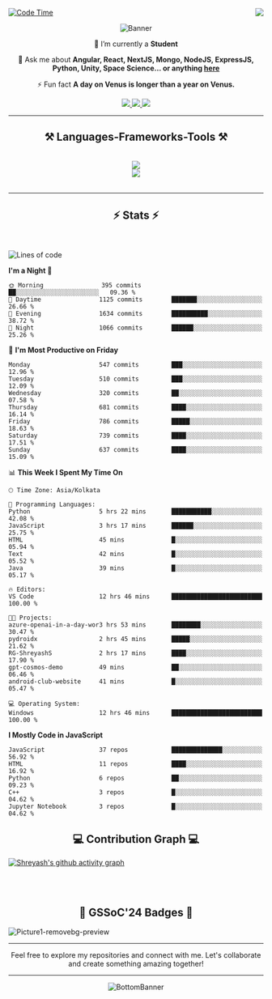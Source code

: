 <div>
 
<img align="right" src="https://visitor-badge.laobi.icu/badge?page_id=shreyash3087.shreyash3087" />

 [![Code Time](https://wakatime.com/badge/user/cd5f70df-e644-46f4-a03b-e1ce78615131.svg)](https://wakatime.com/@cd5f70df-e644-46f4-a03b-e1ce78615131)
 
</div>


<div align="center">
 
![Banner](https://github.com/user-attachments/assets/fe33d289-b057-4d85-ad76-3103802aa9e1)

</div>


<div align="center">
 
 🔭 I’m currently a **Student** 

💬 Ask me about **Angular, React, NextJS, Mongo, NodeJS, ExpressJS, Python, Unity, Space Science... or anything [here](https://github.com/shreyash3087/shreyash3087/issues)**

⚡ Fun fact **A day on Venus is longer than a year on Venus.**

</div>
 
<div align="center"> 
  <a href="mailto:shreyash3087@gmail.com">
    <img src="https://img.shields.io/badge/Gmail-333333?style=for-the-badge&logo=gmail&logoColor=red" />
  </a>
  <a href="https://www.linkedin.com/in/shreyash-srivastava-1a1161280" target="_blank">
    <img src="https://img.shields.io/badge/LinkedIn-0077B5?style=for-the-badge&logo=linkedin&logoColor=white" target="_blank" />
  </a>
  <a href="https://github.com/shreyash3087" target="_blank">
     <img src="https://img.shields.io/badge/Github-FF5722?style=for-the-badge&logo=github&logoColor=white" target="_blank" />
  </a>
</div>
<hr/>
 
<h2 align="center">⚒️ Languages-Frameworks-Tools ⚒️</h2>
<br/>
<div align="center">
    <img src="https://skillicons.dev/icons?i=react,bootstrap,html,css,vscode,github,figma,cpp,vercel,netlify" /><br>
    <img src="https://skillicons.dev/icons?i=tailwind,git,nodejs,python,javascript,typescript,express,firebase,mongodb,nextjs,unity,azure,blender" /><br>
</div>

<br/>
<hr/>

<h2 align="center">⚡ Stats ⚡</h2>

<br>
<div>
 
 
<!--START_SECTION:waka-->
![Lines of code](https://img.shields.io/badge/From%20Hello%20World%20I%27ve%20Written-4.4%20million%20lines%20of%20code-blue)

**I'm a Night 🦉** 

```text
🌞 Morning                395 commits         ██░░░░░░░░░░░░░░░░░░░░░░░   09.36 % 
🌆 Daytime                1125 commits        ███████░░░░░░░░░░░░░░░░░░   26.66 % 
🌃 Evening                1634 commits        ██████████░░░░░░░░░░░░░░░   38.72 % 
🌙 Night                  1066 commits        ██████░░░░░░░░░░░░░░░░░░░   25.26 % 
```
📅 **I'm Most Productive on Friday** 

```text
Monday                   547 commits         ███░░░░░░░░░░░░░░░░░░░░░░   12.96 % 
Tuesday                  510 commits         ███░░░░░░░░░░░░░░░░░░░░░░   12.09 % 
Wednesday                320 commits         ██░░░░░░░░░░░░░░░░░░░░░░░   07.58 % 
Thursday                 681 commits         ████░░░░░░░░░░░░░░░░░░░░░   16.14 % 
Friday                   786 commits         █████░░░░░░░░░░░░░░░░░░░░   18.63 % 
Saturday                 739 commits         ████░░░░░░░░░░░░░░░░░░░░░   17.51 % 
Sunday                   637 commits         ████░░░░░░░░░░░░░░░░░░░░░   15.09 % 
```


📊 **This Week I Spent My Time On** 

```text
🕑︎ Time Zone: Asia/Kolkata

💬 Programming Languages: 
Python                   5 hrs 22 mins       ███████████░░░░░░░░░░░░░░   42.08 % 
JavaScript               3 hrs 17 mins       ██████░░░░░░░░░░░░░░░░░░░   25.75 % 
HTML                     45 mins             █░░░░░░░░░░░░░░░░░░░░░░░░   05.94 % 
Text                     42 mins             █░░░░░░░░░░░░░░░░░░░░░░░░   05.52 % 
Java                     39 mins             █░░░░░░░░░░░░░░░░░░░░░░░░   05.17 % 

🔥 Editors: 
VS Code                  12 hrs 46 mins      █████████████████████████   100.00 % 

🐱‍💻 Projects: 
azure-openai-in-a-day-wor3 hrs 53 mins       ████████░░░░░░░░░░░░░░░░░   30.47 % 
pydroidx                 2 hrs 45 mins       █████░░░░░░░░░░░░░░░░░░░░   21.62 % 
RG-ShreyashS             2 hrs 17 mins       ████░░░░░░░░░░░░░░░░░░░░░   17.90 % 
gpt-cosmos-demo          49 mins             ██░░░░░░░░░░░░░░░░░░░░░░░   06.46 % 
android-club-website     41 mins             █░░░░░░░░░░░░░░░░░░░░░░░░   05.47 % 

💻 Operating System: 
Windows                  12 hrs 46 mins      █████████████████████████   100.00 % 
```

**I Mostly Code in JavaScript** 

```text
JavaScript               37 repos            ██████████████░░░░░░░░░░░   56.92 % 
HTML                     11 repos            ████░░░░░░░░░░░░░░░░░░░░░   16.92 % 
Python                   6 repos             ██░░░░░░░░░░░░░░░░░░░░░░░   09.23 % 
C++                      3 repos             █░░░░░░░░░░░░░░░░░░░░░░░░   04.62 % 
Jupyter Notebook         3 repos             █░░░░░░░░░░░░░░░░░░░░░░░░   04.62 % 
```




<!--END_SECTION:waka-->

</div>

<div>
  <div align="center" ><h2 align="center">💻 Contribution Graph 💻</h2></div>
 
  [![Shreyash's github activity graph](https://github-readme-activity-graph.vercel.app/graph?username=shreyash3087&hide_border=true&theme=github)](https://github.com/ashutosh00710/github-readme-activity-graph)
 
</div>

<br/><br/>

<h2 align="center">🔰 GSSoC'24 Badges 🔰</h2>

![Picture1-removebg-preview](https://github.com/user-attachments/assets/4ece96a5-043a-44df-b51b-40738d3603ff)

<div align="center"> 
  <hr/>
  Feel free to explore my repositories and connect with me. Let's collaborate and create something amazing together!
  <hr/>
</div>

<div align="center">
 
![BottomBanner](https://github.com/user-attachments/assets/7afe064f-9b9f-401d-bec1-35c8625bb3dc)

</div>

